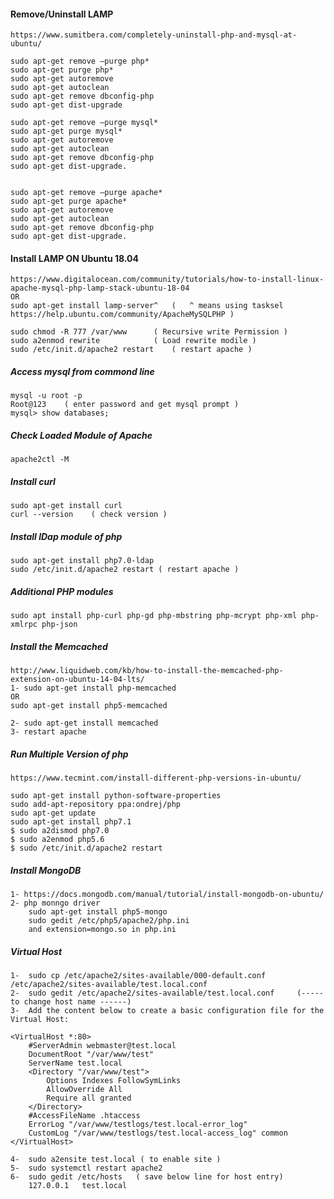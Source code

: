 #### Remove/Uninstall LAMP

	https://www.sumitbera.com/completely-uninstall-php-and-mysql-at-ubuntu/
	
	sudo apt-get remove –purge php*
	sudo apt-get purge php*
	sudo apt-get autoremove
	sudo apt-get autoclean
	sudo apt-get remove dbconfig-php
	sudo apt-get dist-upgrade

	sudo apt-get remove –purge mysql*
	sudo apt-get purge mysql*
	sudo apt-get autoremove
	sudo apt-get autoclean
	sudo apt-get remove dbconfig-php
	sudo apt-get dist-upgrade.
	
	
	sudo apt-get remove –purge apache*
	sudo apt-get purge apache*
	sudo apt-get autoremove
	sudo apt-get autoclean
	sudo apt-get remove dbconfig-php
	sudo apt-get dist-upgrade.

#### Install LAMP ON Ubuntu 18.04

	https://www.digitalocean.com/community/tutorials/how-to-install-linux-apache-mysql-php-lamp-stack-ubuntu-18-04
	OR
	sudo apt-get install lamp-server^	(	^ means using tasksel	https://help.ubuntu.com/community/ApacheMySQLPHP )

	sudo chmod -R 777 /var/www		( Recursive write Permission )	
	sudo a2enmod rewrite			( Load rewrite modile )
	sudo /etc/init.d/apache2 restart	( restart apache )

##### Access mysql from commond line
	mysql -u root -p
	Root@123	( enter password and get mysql prompt )
	mysql> show databases;	

##### Check Loaded Module of Apache

	apache2ctl -M

##### Install curl

	sudo apt-get install curl
	curl --version    ( check version )

##### Install lDap module of php
	
	sudo apt-get install php7.0-ldap
	sudo /etc/init.d/apache2 restart ( restart apache )


##### Additional PHP modules

	sudo apt install php-curl php-gd php-mbstring php-mcrypt php-xml php-xmlrpc php-json

##### Install the Memcached

	http://www.liquidweb.com/kb/how-to-install-the-memcached-php-extension-on-ubuntu-14-04-lts/
	1- sudo apt-get install php-memcached
	OR
	sudo apt-get install php5-memcached

	2- sudo apt-get install memcached
	3- restart apache


##### Run Multiple Version of php

	https://www.tecmint.com/install-different-php-versions-in-ubuntu/
	
	sudo apt-get install python-software-properties
	sudo add-apt-repository ppa:ondrej/php
	sudo apt-get update
	sudo apt-get install php7.1
	$ sudo a2dismod php7.0
	$ sudo a2enmod php5.6
	$ sudo /etc/init.d/apache2 restart

##### Install MongoDB

	1- https://docs.mongodb.com/manual/tutorial/install-mongodb-on-ubuntu/
	2- php monngo driver
		sudo apt-get install php5-mongo
		sudo gedit /etc/php5/apache2/php.ini
		and extension=mongo.so in php.ini


##### Virtual Host
	1-  sudo cp /etc/apache2/sites-available/000-default.conf /etc/apache2/sites-available/test.local.conf
	2-  sudo gedit /etc/apache2/sites-available/test.local.conf 	(----- to change host name ------)
	3-  Add the content below to create a basic configuration file for the Virtual Host:

	<VirtualHost *:80>
		#ServerAdmin webmaster@test.local
		DocumentRoot "/var/www/test"
		ServerName test.local
		<Directory "/var/www/test">
			Options Indexes FollowSymLinks
			AllowOverride All
			Require all granted
		</Directory>
		#AccessFileName .htaccess
		ErrorLog "/var/www/testlogs/test.local-error_log"
		CustomLog "/var/www/testlogs/test.local-access_log" common
	</VirtualHost>

	4-  sudo a2ensite test.local ( to enable site )
	5-  sudo systemctl restart apache2
	6-  sudo gedit /etc/hosts 	( save below line for host entry)
		127.0.0.1	test.local
	


